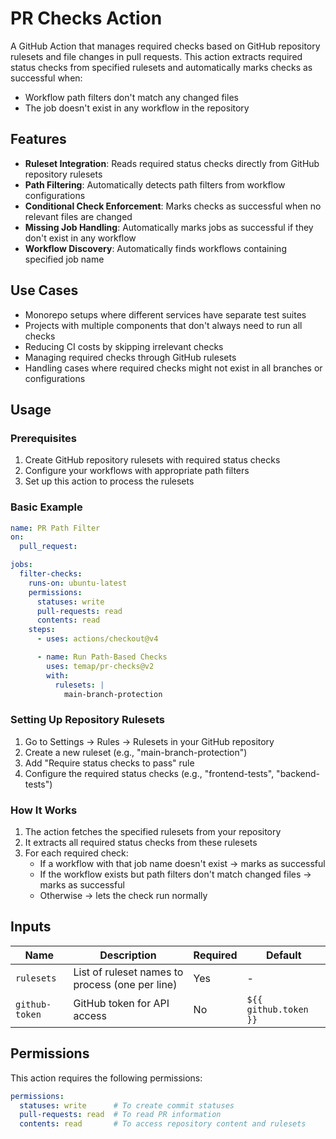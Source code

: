 # PR Checks Action

A GitHub Action that manages required checks based on GitHub repository rulesets and file changes in pull requests. This action extracts required status checks from specified rulesets and automatically marks checks as successful when:

- Workflow path filters don't match any changed files
- The job doesn't exist in any workflow in the repository

## Features

- **Ruleset Integration**: Reads required status checks directly from GitHub repository rulesets
- **Path Filtering**: Automatically detects path filters from workflow configurations
- **Conditional Check Enforcement**: Marks checks as successful when no relevant files are changed
- **Missing Job Handling**: Automatically marks jobs as successful if they don't exist in any workflow
- **Workflow Discovery**: Automatically finds workflows containing specified job name

## Use Cases

- Monorepo setups where different services have separate test suites
- Projects with multiple components that don't always need to run all checks
- Reducing CI costs by skipping irrelevant checks
- Managing required checks through GitHub rulesets
- Handling cases where required checks might not exist in all branches or configurations

## Usage

### Prerequisites

1. Create GitHub repository rulesets with required status checks
2. Configure your workflows with appropriate path filters
3. Set up this action to process the rulesets

### Basic Example

```yaml
name: PR Path Filter
on:
  pull_request:

jobs:
  filter-checks:
    runs-on: ubuntu-latest
    permissions:
      statuses: write
      pull-requests: read
      contents: read
    steps:
      - uses: actions/checkout@v4

      - name: Run Path-Based Checks
        uses: temap/pr-checks@v2
        with:
          rulesets: |
            main-branch-protection
```

### Setting Up Repository Rulesets

1. Go to Settings → Rules → Rulesets in your GitHub repository
2. Create a new ruleset (e.g., "main-branch-protection")
3. Add "Require status checks to pass" rule
4. Configure the required status checks (e.g., "frontend-tests", "backend-tests")

### How It Works

1. The action fetches the specified rulesets from your repository
2. It extracts all required status checks from these rulesets
3. For each required check:
   - If a workflow with that job name doesn't exist → marks as successful
   - If the workflow exists but path filters don't match changed files → marks as successful
   - Otherwise → lets the check run normally

## Inputs

| Name | Description | Required | Default |
|------|-------------|----------|---------|
| `rulesets` | List of ruleset names to process (one per line) | Yes | - |
| `github-token` | GitHub token for API access | No | `${{ github.token }}` |

## Permissions

This action requires the following permissions:

```yaml
permissions:
  statuses: write      # To create commit statuses
  pull-requests: read  # To read PR information
  contents: read       # To access repository content and rulesets
```
